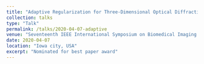 ```yaml
---
title: "Adaptive Regularization for Three-Dimensional Optical Diffraction Tomography"
collection: talks
type: "Talk"
permalink: /talks/2020-04-07-adaptive
venue: "Seventeenth IEEE International Symposium on Biomedical Imaging (ISBI’20)"
date: 2020-04-07
location: "Iowa city, USA"
excerpt: "Nominated for best paper award"
---
```


